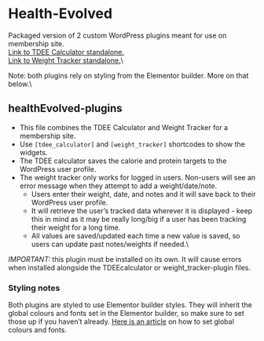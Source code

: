 # Health-Evolved
Packaged version of 2 custom WordPress plugins meant for use on membership site.\
[Link to TDEE Calculator standalone.](https://github.com/sitesbyally/TDEE-Calculator)\
[Link to Weight Tracker standalone.](https://github.com/sitesbyally/Weight-Tracker)\

Note: both plugins rely on styling from the Elementor builder. More on that below.\

## healthEvolved-plugins
- This file combines the TDEE Calculator and Weight Tracker for a membership site.
- Use `[tdee_calculator]` and `[weight_tracker]` shortcodes to show the widgets.
- The TDEE calculator saves the calorie and protein targets to the WordPress user profile.
- The weight tracker only works for logged in users. Non-users will see an error message when they attempt to add a weight/date/note.
  - Users enter their weight, date, and notes and it will save back to their WordPress user profile.
  - It will retrieve the user’s tracked data wherever it is displayed - keep this in mind as it may be really long/big if a user has been tracking their weight for a long time.
  - All values are saved/updated each time a new value is saved, so users can update past notes/weights if needed.\

*IMPORTANT:* this plugin must be installed on its own. It will cause errors when installed alongside the TDEEcalculator or weight_tracker-plugin files. 

### Styling notes
Both plugins are styled to use Elementor builder styles. They will inherit the global colours and fonts set in the Elementor builder, so make sure to set those up if you haven’t already. [Here is an article](https://elementor.com/help/how-do-i-set-global-fonts-and-colors/) on how to set global colours and fonts.

